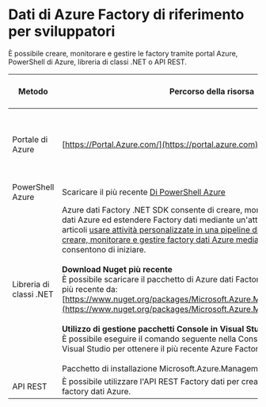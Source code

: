 <properties 
    pageTitle="Dati di Azure Factory di riferimento per sviluppatori" 
    description="Informazioni sui diversi modi per creare, monitorare e gestire factory dati Azure"
    services="data-factory" 
    documentationCenter="" 
    authors="spelluru" 
    manager="jhubbard" 
    editor="monicar"/>

<tags 
    ms.service="data-factory" 
    ms.workload="data-services" 
    ms.tgt_pltfrm="na" 
    ms.devlang="na" 
    ms.topic="article" 
    ms.date="09/06/2016" 
    ms.author="spelluru"/>

# <a name="azure-data-factory-developer-reference"></a>Dati di Azure Factory di riferimento per sviluppatori

È possibile creare, monitorare e gestire le factory tramite portal Azure, PowerShell di Azure, libreria di classi .NET o API REST.

Metodo | Percorso della risorsa | Riferimenti per sviluppatori
---------------------------------------------------- | ------------------------------ | -----------
Portale di Azure  | [https://Portal.Azure.com/](https://portal.azure.com) | [Guida introduttiva di Azure Data Factory (portal Azure)](data-factory-build-your-first-pipeline-using-editor.md)
PowerShell Azure | Scaricare il più recente [Di PowerShell Azure](http://go.microsoft.com/?linkid=9811175&clcid=0x409) | [Riferimento sui cmdlet](https://msdn.microsoft.com/library/dn820234.aspx) 
Libreria di classi .NET | Azure dati Factory .NET SDK consente di creare, monitorare e gestire factory dati Azure ed estendere Factory dati mediante un'attività di .NET. Vedere gli articoli [usare attività personalizzate in una pipeline di Azure Data Factory](data-factory-use-custom-activities.md) e [creare, monitorare e gestire factory dati Azure mediante dati Factory .NET SDK](data-factory-create-data-factories-programmatically.md) consentono di iniziare.<br/><br/><b>Download Nuget più recente</b><br/>È possibile scaricare il pacchetto di Azure dati Factory gestione raccolta Nuget più recente da: [https://www.nuget.org/packages/Microsoft.Azure.Management.DataFactories/](https://www.nuget.org/packages/Microsoft.Azure.Management.DataFactories/)<br/><br/>**Utilizzo di gestione pacchetti Console in Visual Studio**<br/>È possibile eseguire il comando seguente nella Console di gestione pacchetti di Visual Studio per ottenere il più recente Azure Factory gestione dati<br/><br/>Pacchetto di installazione Microsoft.Azure.Management.DataFactories | [Guida di riferimento SDK .NET](https://msdn.microsoft.com/library/mt415893.aspx)
API REST | È possibile utilizzare l'API REST Factory dati per creare, monitorare e gestire factory dati Azure. | [Riferimento all'API REST](https://msdn.microsoft.com/library/dn906738.aspx)


 


